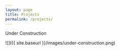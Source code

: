 ```yaml
---
layout: page
title: Projects
permalink: /projects/
---
```


Under Construction


![]({{ site.baseurl }}/images/under-construction.png)